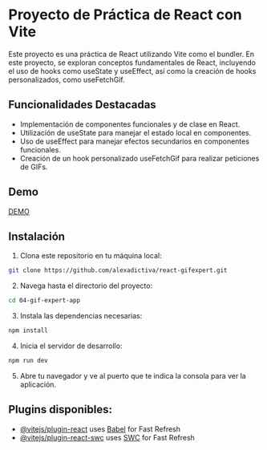 # Proyecto de Práctica de React con Vite

Este proyecto es una práctica de React utilizando Vite como el bundler. En este proyecto, se exploran conceptos fundamentales de React, incluyendo el uso de hooks como useState y useEffect, así como la creación de hooks personalizados, como useFetchGif.

## Funcionalidades Destacadas

- Implementación de componentes funcionales y de clase en React.
- Utilización de useState para manejar el estado local en componentes.
- Uso de useEffect para manejar efectos secundarios en componentes funcionales.
- Creación de un hook personalizado useFetchGif para realizar peticiones de GIFs.

## Demo

[DEMO](https://alexadictiva.github.io/react-gifexpert/)

## Instalación

1. Clona este repositorio en tu máquina local:

```bash
git clone https://github.com/alexadictiva/react-gifexpert.git
```

2. Navega hasta el directorio del proyecto:

```bash
cd 04-gif-expert-app
```

3. Instala las dependencias necesarias:

```bash
npm install
```

4. Inicia el servidor de desarrollo:

```bash
npm run dev
```

5. Abre tu navegador y ve al puerto que te indica la consola para ver la aplicación.

## Plugins disponibles:

- [@vitejs/plugin-react](https://github.com/vitejs/vite-plugin-react/blob/main/packages/plugin-react/README.md) uses [Babel](https://babeljs.io/) for Fast Refresh
- [@vitejs/plugin-react-swc](https://github.com/vitejs/vite-plugin-react-swc) uses [SWC](https://swc.rs/) for Fast Refresh

```

```
